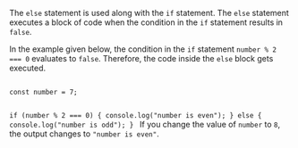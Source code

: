 The `else` statement is used
along with the `if` statement.
The `else` statement executes
a block of code when
the condition in the `if`
statement results in `false`.

In the example given below,
the condition in the `if` statement
`number % 2 === 0` evaluates to `false`.
Therefore, the code inside
the `else` block gets executed.

<codeblock language="javascript" type="lesson">
<code>
const number = 7;

if (number % 2 === 0) {
  console.log("number is even");
} else {
  console.log("number is odd");
}
</code>
</codeblock>
If you change the value
of `number` to `8`,
the output changes to
`"number is even"`.
